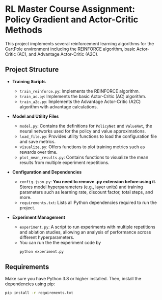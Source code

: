 # RL Master Course Assignment: Policy Gradient and Actor-Critic Methods

This project implements several reinforcement learning algorithms for the CartPole environment including the REINFORCE algorithm, basic Actor-Critic (AC), and Advantage Actor-Critic (A2C). 

## Project Structure

- **Training Scripts**  
  - `train_reinforce.py`: Implements the REINFORCE algorithm.  
  - `train_ac.py`: Implements the basic Actor-Critic (AC) algorithm.  
  - `train_a2c.py`: Implements the Advantage Actor-Critic (A2C) algorithm with advantage calculations.

- **Model and Utility Files**  
  - `model.py`: Contains the definitions for `PolicyNet` and `ValueNet`, the neural networks used for the policy and value approximations. 
  - `load_file.py`: Provides utility functions to load the configuration file and save metrics. 
  - `visualize.py`: Offers functions to plot training metrics such as rewards over time. 
  - `plot_mean_results.py`: Contains functions to visualize the mean results from multiple experiment repetitions. 

- **Configuration and Dependencies**  
  - `config.json.py`: **You need to remove .py extension before using it.** Stores model hyperparameters (e.g., layer units) and training parameters such as learning rate, discount factor, total steps, and more.  
  - `requirements.txt`: Lists all Python dependencies required to run the project.

- **Experiment Management**  
  - `experiment.py`: A script to run experiments with multiple repetitions and ablation studies, allowing an analysis of performance across different hyperparameters.
  - You can run the the experiment code by
    ```bash
    python experiment.py

## Requirements

Make sure you have Python 3.8 or higher installed. Then, install the dependencies using pip:

```bash
pip install -r requirements.txt

